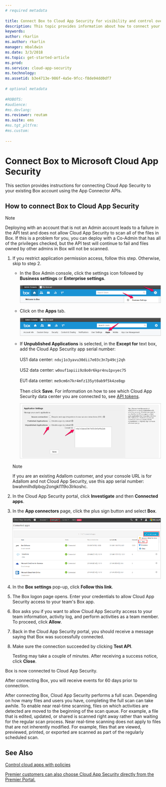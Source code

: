 ```yaml
---
# required metadata

title: Connect Box to Cloud App Security for visibility and control over use | Microsoft Docs
description: This topic provides information about how to connect your Box app to Cloud App Security using the API connector.
keywords:
author: rkarlin
ms.author: rkarlin
manager: mbaldwin
ms.date: 3/3/2018
ms.topic: get-started-article
ms.prod:
ms.service: cloud-app-security
ms.technology:
ms.assetid: b3e4713e-986f-4a5e-9fcc-f8de94dd0df7

# optional metadata

#ROBOTS:
#audience:
#ms.devlang:
ms.reviewer: reutam
ms.suite: ems
#ms.tgt_pltfrm:
#ms.custom:

---
```


# Connect Box to Microsoft Cloud App Security
This section provides instructions for connecting Cloud App Security to your existing Box account using the App Connector APIs.  
  
## How to connect Box to Cloud App Security  
  
> [!NOTE]  
>  Deploying with an account that is not an Admin account leads to a failure in the API test and does not allow Cloud App Security to scan all of the files in Box. If this is a problem for you, you can deploy with a Co-Admin that has all of the privileges checked, but the API test will continue to fail and files owned by other admins in Box will not be scanned.  
  
1.  If you restrict application permission access, follow this step. Otherwise, skip to step 2.  
  
    -   In the Box Admin console, click the settings icon followed by **Business settings** or **Enterprise settings**.  
  
         ![box business settings](./media/box-business-settings.png "box business settings")  
  
    -   Click on the **Apps** tab.  
  
         ![box apps](./media/box-apps.png "box apps")  
  
    -   If **Unpublished Applications** is selected, in the **Except for** text box, add the Cloud App Security app serial number:<br></br>US1 data center: `nduj1o3yavu30dii7e03c3n7p49cj2qh` <br></br>US2 data center: `w0ouf1apiii9z8o0r6kpr4nu1pvyec75`<br></br>EU1 data center: `me9cm6n7kr4mfz135yt0ab9f5k4ze8qp`<br></br>Then click **Save**. For information on how to see which Cloud App Security data center you are connected to, see [API tokens](api-tokens.md). 
  
         ![box settings except for](./media/box-settings-except-for.png "box settings except for")  
  
    > [!NOTE]  
    >  If you are an existing Adallom customer, and your console URL is for Adallom and not Cloud App Security, use this app serial number: bwahmilhdlpbqy2ongkl119o3lrkoshc.  
  
2.  In the Cloud App Security portal, click **Investigate** and then **Connected apps**.  
  
3.  In the **App connectors** page, click the plus sign button and select **Box**.  
  
     ![connect box](./media/connect-box.png "connect box")  
  
4.  In the **Box settings** pop-up, click **Follow this link**.  
  
5.  The Box logon page opens. Enter your credentials to allow Cloud App Security access to your team's Box app.  
  
6.  Box asks you if you want to allow Cloud App Security access to your team information, activity log, and perform activities as a team member. To proceed, click **Allow**.  
  
7.  Back in the Cloud App Security portal, you should receive a message saying that Box was successfully connected.  
  
8.  Make sure the connection succeeded by clicking **Test API**.  
  
     Testing may take a couple of minutes. After receiving a success notice, click **Close**.  
  
Box is now connected to Cloud App Security.  
 
After connecting Box, you will receive events for 60 days prior to connection.
  
After connecting Box, Cloud App Security performs a full scan. Depending on how many files and users you have, completing the full scan can take awhile. To enable near real-time scanning, files on which activities are detected are moved to the beginning of the scan queue. For example, a file that is edited, updated, or shared is scanned right away rather than waiting for the regular scan process. Near real-time scanning does not apply to files that are not inherently modified. For example, files that are viewed, previewed, printed, or exported are scanned as part of the regularly scheduled scan.
  
## See Also  
[Control cloud apps with policies](control-cloud-apps-with-policies.md)   

[Premier customers can also choose Cloud App Security directly from the Premier Portal.](https://premier.microsoft.com/)  
  
  